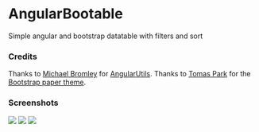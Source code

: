 # AngularBootable
Simple angular and bootstrap datatable with filters and sort

### Credits

Thanks to [Michael Bromley](https://github.com/michaelbromley) for [AngularUtils](https://github.com/michaelbromley/angularUtils).
Thanks to [Tomas Park](http://thomaspark.co/) for the [Bootstrap paper theme](https://bootswatch.com/paper/).

### Screenshots

![](https://fbcdn-sphotos-e-a.akamaihd.net/hphotos-ak-xft1/v/t1.0-9/12366480_717993591665595_7849029154819897268_n.jpg?oh=30a545425e3cc698e5bc4c71d7e6912a&oe=56D6F311&__gda__=1460984219_9476fde21948e4543f4721f1194e9286)
![](https://fbcdn-sphotos-c-a.akamaihd.net/hphotos-ak-xla1/v/t1.0-9/12345480_717993571665597_7066331977516408126_n.jpg?oh=fc56dcbdd2a2a0d3f1a2ba1798eabd01&oe=5710FB75&__gda__=1457445080_4c8e51a06be2447883fc4777fca936c8)
![](https://scontent-mia1-1.xx.fbcdn.net/hphotos-xft1/v/t1.0-9/11046242_717993584998929_8670255191841025855_n.jpg?oh=a57aa6acaf6ed6884aa549e9190a3839&oe=570E171B)
